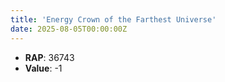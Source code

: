 ```yaml
---
title: 'Energy Crown of the Farthest Universe'
date: 2025-08-05T00:00:00Z
---
```

- **RAP**: 36743
- **Value**: -1
